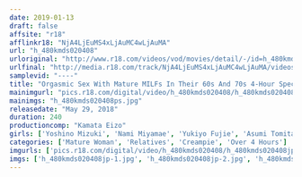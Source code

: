 ```yaml
---
date: 2019-01-13
draft: false
affsite: "r18"
afflinkr18: "NjA4LjEuMS4xLjAuMC4wLjAuMA"
url: "h_480kmds020408"
urloriginal: "http://www.r18.com/videos/vod/movies/detail/-/id=h_480kmds020408"
urlfinal: "http://media.r18.com/track/NjA4LjEuMS4xLjAuMC4wLjAuMA/videos/vod/movies/detail/-/id=h_480kmds020408"
samplevid: "----"
title: "Orgasmic Sex With Mature MILFs In Their 60s And 70s 4-Hour Special"
mainimgurl: "pics.r18.com/digital/video/h_480kmds020408/h_480kmds020408ps.jpg"
mainimgs: "h_480kmds020408ps.jpg"
releasedate: "May 29, 2018"
duration: 240
productioncomp: "Kamata Eizo"
girls: ['Yoshino Mizuki', 'Nami Miyamae', 'Yukiyo Fujie', 'Asumi Tomita']
categories: ['Mature Woman', 'Relatives', 'Creampie', 'Over 4 Hours']
imgurls: ['pics.r18.com/digital/video/h_480kmds020408/h_480kmds020408jp-1.jpg', 'pics.r18.com/digital/video/h_480kmds020408/h_480kmds020408jp-2.jpg', 'pics.r18.com/digital/video/h_480kmds020408/h_480kmds020408jp-3.jpg', 'pics.r18.com/digital/video/h_480kmds020408/h_480kmds020408jp-4.jpg', 'pics.r18.com/digital/video/h_480kmds020408/h_480kmds020408jp-5.jpg', 'pics.r18.com/digital/video/h_480kmds020408/h_480kmds020408jp-6.jpg', 'pics.r18.com/digital/video/h_480kmds020408/h_480kmds020408jp-7.jpg', 'pics.r18.com/digital/video/h_480kmds020408/h_480kmds020408jp-8.jpg', 'pics.r18.com/digital/video/h_480kmds020408/h_480kmds020408jp-9.jpg', 'pics.r18.com/digital/video/h_480kmds020408/h_480kmds020408jp-10.jpg', 'pics.r18.com/digital/video/h_480kmds020408/h_480kmds020408jp-11.jpg', 'pics.r18.com/digital/video/h_480kmds020408/h_480kmds020408jp-12.jpg', 'pics.r18.com/digital/video/h_480kmds020408/h_480kmds020408jp-13.jpg', 'pics.r18.com/digital/video/h_480kmds020408/h_480kmds020408jp-14.jpg', 'pics.r18.com/digital/video/h_480kmds020408/h_480kmds020408jp-15.jpg', 'pics.r18.com/digital/video/h_480kmds020408/h_480kmds020408jp-16.jpg', 'pics.r18.com/digital/video/h_480kmds020408/h_480kmds020408jp-17.jpg', 'pics.r18.com/digital/video/h_480kmds020408/h_480kmds020408jp-18.jpg', 'pics.r18.com/digital/video/h_480kmds020408/h_480kmds020408jp-19.jpg', 'pics.r18.com/digital/video/h_480kmds020408/h_480kmds020408jp-20.jpg']
imgs: ['h_480kmds020408jp-1.jpg', 'h_480kmds020408jp-2.jpg', 'h_480kmds020408jp-3.jpg', 'h_480kmds020408jp-4.jpg', 'h_480kmds020408jp-5.jpg', 'h_480kmds020408jp-6.jpg', 'h_480kmds020408jp-7.jpg', 'h_480kmds020408jp-8.jpg', 'h_480kmds020408jp-9.jpg', 'h_480kmds020408jp-10.jpg', 'h_480kmds020408jp-11.jpg', 'h_480kmds020408jp-12.jpg', 'h_480kmds020408jp-13.jpg', 'h_480kmds020408jp-14.jpg', 'h_480kmds020408jp-15.jpg', 'h_480kmds020408jp-16.jpg', 'h_480kmds020408jp-17.jpg', 'h_480kmds020408jp-18.jpg', 'h_480kmds020408jp-19.jpg', 'h_480kmds020408jp-20.jpg']
---
```

